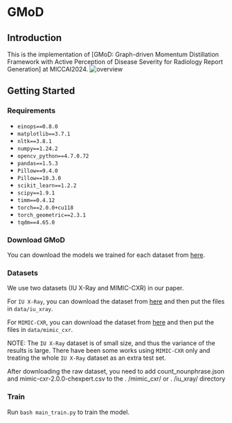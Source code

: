 # GMoD

## Introduction
This is the implementation of [GMoD: Graph-driven Momentum Distillation
Framework with Active Perception of Disease
Severity for Radiology Report Generation] at MICCAI2024.
![overview]()

## Getting Started
### Requirements

- `einops==0.8.0`
- `matplotlib==3.7.1`
- `nltk==3.8.1`
- `numpy==1.24.2`
- `opencv_python==4.7.0.72`
- `pandas==1.5.3`
- `Pillow==9.4.0`
- `Pillow==10.3.0`
- `scikit_learn==1.2.2`
- `scipy==1.9.1`
- `timm==0.4.12`
- `torch==2.0.0+cu118`
- `torch_geometric==2.3.1`
- `tqdm==4.65.0`



### Download GMoD
You can download the models we trained for each dataset from [here](https://github.com/xzp9999/GMoD-mian/blob/main/data/r2gen.md).

### Datasets
We use two datasets (IU X-Ray and MIMIC-CXR) in our paper.

For `IU X-Ray`, you can download the dataset from [here](https://drive.google.com/file/d/1c0BXEuDy8Cmm2jfN0YYGkQxFZd2ZIoLg/view?usp=sharing) and then put the files in `data/iu_xray`.

For `MIMIC-CXR`, you can download the dataset from [here](https://physionet.org/content/mimic-cxr/2.0.0/) and then put the files in `data/mimic_cxr`.

NOTE: The `IU X-Ray` dataset is of small size, and thus the variance of the results is large.
There have been some works using `MIMIC-CXR` only and treating the whole `IU X-Ray` dataset as an extra test set.

After downloading the raw dataset, you need to add count_nounphrase.json and mimic-cxr-2.0.0-chexpert.csv to the . /mimic_cxr/ or . /iu_xray/ directory

### Train

Run `bash main_train.py` to train the model.


